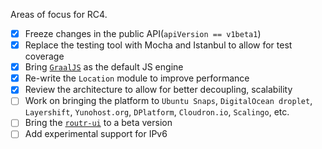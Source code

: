 Areas of focus for RC4.

- [x] Freeze changes in the public API(`apiVersion == v1beta1`)
- [x] Replace the testing tool with Mocha and Istanbul to allow for test coverage
- [x] Bring [`GraalJS`](https://www.graalvm.org) as the default JS engine
- [x] Re-write the `Location` module to improve performance
- [x] Review the architecture to allow for better decoupling, scalability
- [ ] Work on bringing the platform to `Ubuntu Snaps`, `DigitalOcean droplet`, `Layershift`, `Yunohost.org`, `DPlatform`, `Cloudron.io`, `Scalingo`, etc.
- [ ] Bring the [`routr-ui`](https://github.com/fonoster/routr-ui) to a beta version
- [ ] Add experimental support for IPv6

